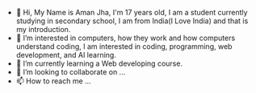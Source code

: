 - 👋 Hi, My Name is Aman Jha, I'm 17 years old, I am a student currently studying in secondary school, I am from India(I Love India) and that is my introduction.
- 👀 I’m interested in computers, how they work and how computers understand coding, I am interested in coding, programming, web development, and AI learning.
- 🌱 I’m currently learning a Web developing course.
- 💞️ I’m looking to collaborate on ...
- 📫 How to reach me ...

<!---
itsMeAJh/itsMeAJh is a ✨ special ✨ repository because its `README.md` (this file) appears on your GitHub profile.
You can click the Preview link to take a look at your changes.
--->
